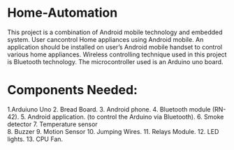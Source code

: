 # Home-Automation
This project is a combination of Android mobile technology and embedded system. User cancontrol Home appliances using Android mobile. An application should be installed on user’s Android mobile handset to control various home appliances. Wireless controlling technique used in this project is Bluetooth technology. The microcontroller used is an Arduino uno board.

# Components Needed:
  1.Arduiuno Uno
  2. Bread  Board. 
  3. Android phone. 
  4. Bluetooth module (RN-42). 
  5. Android application. (to control the Arduino via Bluetooth). 
  6. Smoke detector 
  7. Temperature  sensor  
  8. Buzzer 
  9. Motion Sensor 
  10. Jumping Wires. 
  11. Relays Module. 
  12. LED lights. 
  13. CPU Fan.
  
 
 
